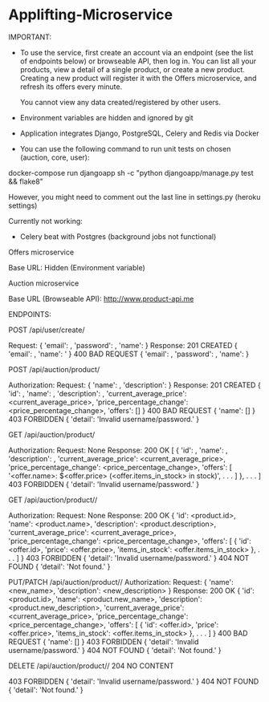 # Applifting-Microservice

IMPORTANT:

- To use the service, first create an account via an endpoint (see the list
  of endpoints below) or browseable API, then log in.
  You can list all your products, view a detail of a single product,
  or create a new product. Creating a new product will register it
  with the Offers microservice, and refresh its offers every minute.

  You cannot view any data created/registered by other users.

- Environment variables are hidden and ignored by git
- Application integrates Django, PostgreSQL, Celery and Redis via Docker
- You can use the following command to run unit tests on chosen <app> (auction, core, user):

docker-compose run djangoapp sh -c "python djangoapp/manage.py test <app> && flake8"

However, you might need to comment out the last line in settings.py (heroku settings)

Currently not working:
- Celery beat with Postgres (background jobs not functional)



Offers microservice

Base URL: Hidden (Environment variable)

Auction microservice

Base URL (Browseable API): http://www.product-api.me


ENDPOINTS:

POST /api/user/create/

Request:
{
  'email': <email>,
  'password': <password>,
  'name': <name>
}
Response:
201 CREATED
{
  'email': <email>,
  'name': <name>'
}
400 BAD REQUEST
{
  'email': <message>,
  'password': <message>,
  'name': <message>
}

POST /api/auction/product/

Authorization: <credentials>
Request:
{
  'name': <name>,
  'description': <description>
}
Response:
201 CREATED
{
  'id': <id>,
  'name': <name>,
  'description': <description>,
  'current_average_price': <current_average_price>,
  'price_percentage_change': <price_percentage_change>,
  'offers': []
}
400 BAD REQUEST
{
  'name': [<message>]
}
403 FORBIDDEN
{
  'detail': 'Invalid username/password.'
}

GET /api/auction/product/

Authorization: <credentials>
Request: None
Response:
200 OK
[
  {
    'id': <id>,
    'name': <name>,
    'description': <description>,
    'current_average_price': <current_average_price>,
    'price_percentage_change': <price_percentage_change>,
    'offers': [
      '<offer.name>: $<offer.price> (<offer.items_in_stock> in stock)',
      .
      .
      .
    ]
  },
  .
  .
  .
]
403 FORBIDDEN
{
  'detail': 'Invalid username/password.'
}

GET /api/auction/product/<id>/

Authorization: <credentials>
Request: None
Response:
200 OK
{
  'id': <product.id>,
  'name': <product.name>,
  'description': <product.description>,
  'current_average_price': <current_average_price>,
  'price_percentage_change': <price_percentage_change>,
  'offers': [
    {
      'id': <offer.id>,
      'price': <offer.price>,
      'items_in_stock': <offer.items_in_stock>
    },
    .
    .
    .
  ]
}
403 FORBIDDEN
{
  'detail': 'Invalid username/password.'
}
404 NOT FOUND
{
  'detail': 'Not found.'
}

PUT/PATCH /api/auction/product/<id>/
Authorization: <credentials>
Request:
{
  'name': <new_name>,
  'description': <new_description>
}
Response:
200 OK
{
  'id': <product.id>,
  'name': <product.new_name>,
  'description': <product.new_description>,
  'current_average_price': <current_average_price>,
  'price_percentage_change': <price_percentage_change>,
  'offers': [
    {
      'id': <offer.id>,
      'price': <offer.price>,
      'items_in_stock': <offer.items_in_stock>
    },
    .
    .
    .
  ]
}
400 BAD REQUEST
{
  'name': [<message>]
}
403 FORBIDDEN
{
  'detail': 'Invalid username/password.'
}
404 NOT FOUND
{
  'detail': 'Not found.'
}

DELETE /api/auction/product/<id>/
204 NO CONTENT

403 FORBIDDEN
{
  'detail': 'Invalid username/password.'
}
404 NOT FOUND
{
  'detail': 'Not found.'
}
